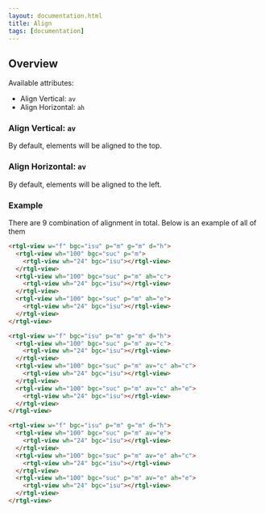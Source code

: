 ```yaml
---
layout: documentation.html
title: Align
tags: [documentation]
---
```


## Overview

Available attributes:

* Align Vertical: `av`
* Align Horizontal: `ah`

### Align Vertical: `av`

By default, elements will be aligned to the top.

### Align Horizontal: `av`

By default, elements will be aligned to the left.


### Example

There are 9 combination of alignment in total. Below is an example of all of them

```html
<rtgl-view w="f" bgc="isu" p="m" g="m" d="h">
  <rtgl-view wh="100" bgc="suc" p="m">
    <rtgl-view wh="24" bgc="isu"></rtgl-view>
  </rtgl-view>
  <rtgl-view wh="100" bgc="suc" p="m" ah="c">
    <rtgl-view wh="24" bgc="isu"></rtgl-view>
  </rtgl-view>
  <rtgl-view wh="100" bgc="suc" p="m" ah="e">
    <rtgl-view wh="24" bgc="isu"></rtgl-view>
  </rtgl-view>
</rtgl-view>
```

```html
<rtgl-view w="f" bgc="isu" p="m" g="m" d="h">
  <rtgl-view wh="100" bgc="suc" p="m" av="c">
    <rtgl-view wh="24" bgc="isu"></rtgl-view>
  </rtgl-view>
  <rtgl-view wh="100" bgc="suc" p="m" av="c" ah="c">
    <rtgl-view wh="24" bgc="isu"></rtgl-view>
  </rtgl-view>
  <rtgl-view wh="100" bgc="suc" p="m" av="c" ah="e">
    <rtgl-view wh="24" bgc="isu"></rtgl-view>
  </rtgl-view>
</rtgl-view>
```

```html
<rtgl-view w="f" bgc="isu" p="m" g="m" d="h">
  <rtgl-view wh="100" bgc="suc" p="m" av="e">
    <rtgl-view wh="24" bgc="isu"></rtgl-view>
  </rtgl-view>
  <rtgl-view wh="100" bgc="suc" p="m" av="e" ah="c">
    <rtgl-view wh="24" bgc="isu"></rtgl-view>
  </rtgl-view>
  <rtgl-view wh="100" bgc="suc" p="m" av="e" ah="e">
    <rtgl-view wh="24" bgc="isu"></rtgl-view>
  </rtgl-view>
</rtgl-view>
```

